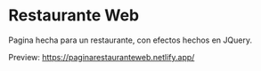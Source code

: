 # Restaurante Web

Pagina hecha para un restaurante, con efectos hechos en JQuery.

Preview: https://paginarestauranteweb.netlify.app/
